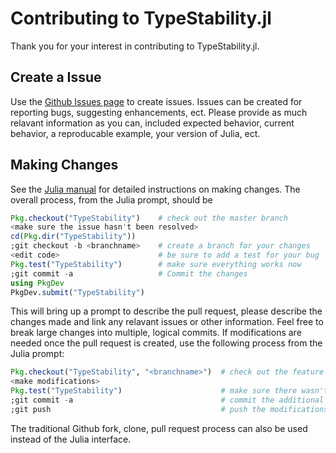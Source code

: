 # Contributing to TypeStability.jl

Thank you for your interest in contributing to TypeStability.jl.

## Create a Issue

Use the [Github Issues page](https://github.com/Collegeville/TypeStability.jl/issues) to create issues.  Issues can be created for reporting bugs, suggesting enhancements, ect.  Please provide as much relavant information as you can, included expected behavior, current behavior, a reproducable example, your version of Julia, ect.

## Making Changes

See the [Julia manual](https://docs.julialang.org/en/v0.6.4/manual/packages/#Making-changes-to-an-existing-package-1) for detailed instructions on making changes.  The overall process, from the Julia prompt, should be

```Julia
Pkg.checkout("TypeStability")    # check out the master branch
<make sure the issue hasn't been resolved>
cd(Pkg.dir("TypeStability"))
;git checkout -b <branchname>    # create a branch for your changes
<edit code>                      # be sure to add a test for your bug
Pkg.test("TypeStability")        # make sure everything works now
;git commit -a                   # Commit the changes
using PkgDev
PkgDev.submit("TypeStability")
```

This will bring up a prompt to describe the pull request, please describe the changes made and link any relavant issues or other information.  Feel free to break large changes into multiple, logical commits.  If modifications are needed once the pull request is created, use the following process from the Julia prompt:

```Julia
Pkg.checkout("TypeStability", "<branchname>")  # check out the feature branch
<make modifications>
Pkg.test("TypeStability")                      # make sure there wasn't a bug introduced
;git commit -a                                 # commit the additional changes
;git push                                      # push the modifications to your fork
```

The traditional Github fork, clone, pull request process can also be used instead of the Julia interface.
